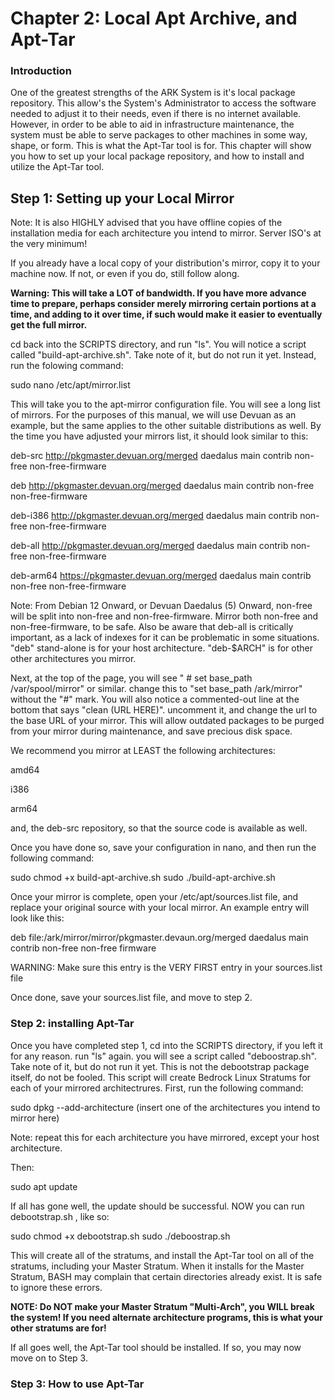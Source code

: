 # **Chapter 2: Local Apt Archive, and Apt-Tar**
### Introduction
One of the greatest strengths of the ARK System is it's local package repository. This allow's the System's Administrator to access the software needed to adjust it to their needs, even if there is no internet available. However, in order to be able to aid in infrastructure maintenance, the system must be able to serve packages to other machines in some way, shape, or form. This is what the Apt-Tar tool is for. This chapter will show you how to set up your local package repository, and how to install and utilize the Apt-Tar tool. 

## Step 1: Setting up your Local Mirror

Note: It is also HIGHLY advised that you have offline copies of the installation media for each architecture you intend to mirror. Server ISO's at the very minimum!

If you already have a local copy of your distribution's mirror, copy it to your machine now. If not, or even if you do, still follow along. 

**Warning: This will take a LOT of bandwidth. If you have more advance time to prepare, perhaps consider merely mirroring certain portions at a time, and adding to it over time, if such would make it easier to eventually get the full mirror.** 

cd back into the SCRIPTS directory, and run "ls". You will notice a script called "build-apt-archive.sh". Take note of it, but do not run it yet. Instead, run the folowing command: 

sudo nano /etc/apt/mirror.list

This will take you to the apt-mirror configuration file. You will see a long list of mirrors. For the purposes of this manual, we will use Devuan as an example, but the same applies to the other suitable distributions as well. By the time you have adjusted your mirrors list, it should look similar to this: 

deb-src http://pkgmaster.devuan.org/merged daedalus main contrib non-free non-free-firmware

deb http://pkgmaster.devuan.org/merged daedalus main contrib non-free non-free-firmware

deb-i386 http://pkgmaster.devuan.org/merged daedalus main contrib non-free non-free-firmware

deb-all http://pkgmaster.devuan.org/merged daedalus main contrib non-free non-free-firmware

deb-arm64 https://pkgmaster.devuan.org/merged daedalus main contrib non-free non-free-firmware

Note: From Debian 12 Onward, or Devuan Daedalus (5) Onward, non-free will be split into non-free and non-free-firmware. Mirror both non-free and non-free-firmware, to be safe. Also be aware that deb-all is critically important, as a lack of indexes for it can be problematic in some situations. "deb" stand-alone is for your host architecture. "deb-$ARCH" is for other other architectures you mirror. 

Next, at the top of the page, you will see " # set base_path /var/spool/mirror" or similar. change this to "set base_path /ark/mirror" without the "#" mark. You will also notice a commented-out line at the bottom that says "clean (URL HERE)". uncomment it, and change the url to the base URL of your mirror. This will allow outdated packages to be purged from your mirror during maintenance, and save precious disk space. 

We recommend you mirror at LEAST the following architectures:

amd64

i386

arm64 

and, the deb-src repository, so that the source code is available as well. 

Once you have done so, save your configuration in nano, and then run the following command: 

sudo chmod +x build-apt-archive.sh
sudo ./build-apt-archive.sh

Once your mirror is complete, open your /etc/apt/sources.list file, and replace your original source with your local mirror. An example entry will look like this: 


deb file:/ark/mirror/mirror/pkgmaster.devaun.org/merged daedalus main contrib non-free non-free firmware

WARNING: Make sure this entry is the VERY FIRST entry in your sources.list file

Once done, save your sources.list file, and move to step 2. 


### Step 2: installing Apt-Tar
Once you have completed step 1, cd into the SCRIPTS directory, if you left it for any reason. run "ls" again. you will see a script called "deboostrap.sh". Take note of it, but do not run it yet. This is not the debootstrap package itself, do not be fooled. This script will create Bedrock Linux Stratums for each of your mirrored architectrures. First, run the following command: 

sudo dpkg --add-architecture (insert one of the architectures you intend to mirror here)

Note: repeat this for each architecture you have mirrored, except your host architecture. 

Then: 

sudo apt update

If all has gone well, the update should be successful. NOW you can run debootstrap.sh , like so:

sudo chmod +x debootstrap.sh
sudo ./deboostrap.sh

This will create all of the stratums, and install the Apt-Tar tool on all of the stratums, including your Master Stratum. When it installs for the Master Stratum, BASH may complain that certain directories already exist. It is safe to ignore these errors. 

**NOTE: Do NOT make your Master Stratum "Multi-Arch", you WILL break the system! If you need alternate architecture programs, this is what your other stratums are for!**

If all goes well, the Apt-Tar tool should be installed. If so, you may now move on to Step 3. 

### Step 3: How to use Apt-Tar


 
